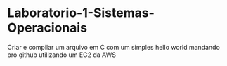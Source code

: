 # Laboratorio-1-Sistemas-Operacionais
Criar e compilar um arquivo em C com um simples hello world mandando pro github utilizando um EC2 da AWS
